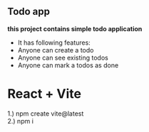 ## Todo app
**this project contains simple todo application** 

 - It has following features:
 - Anyone can create a todo
 - Anyone can see existing todos
 - Anyone can mark a todos as done


 # React + Vite
1.) npm create vite@latest  
2.) npm i

